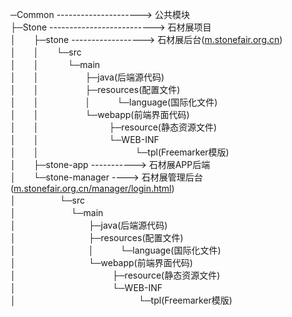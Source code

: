 ─Common ---------------------> 公共模块  
├─Stone --------------------------> 石材展项目  
│　　├─stone ------------------> 石材展后台([m.stonefair.org.cn](http://m.stonefair.org.cn))   
│　　│　　└─src  
│　　│　　　 └─main  
│　　│　　　 　　├─java(后端源代码)   
│　　│　　　 　　├─resources(配置文件)   
│　　│　　　　　 │　　　└─language(国际化文件)   
│　　│　　　 　　└─webapp(前端界面代码)   
│　　│　　　　　　　　├─resource(静态资源文件)    
│　　│　　　　　　　　└─WEB-INF   
│　　│　　　　　　　　　　　└─tpl(Freemarker模版)  
│　　├─stone-app -----------> 石材展APP后端  
│　　└─stone-manager ----> 石材展管理后台([m.stonefair.org.cn/manager/login.html](http://m.stonefair.org.cn/manager/login.html))    
│　　　　　└─src  
│　　　　　　 └─main  
│　　　　　 　　　├─java(后端源代码)   
│　　　　　 　　　├─resources(配置文件)   
│　　　　　 　　　│　　　└─language(国际化文件)   
│　　　　　 　　　└─webapp(前端界面代码)   
│　　　　　　　　　　　├─resource(静态资源文件)    
│　　　　　　　　　　　└─WEB-INF   
│　　　　　　　　　　　　　　└─tpl(Freemarker模版) 

